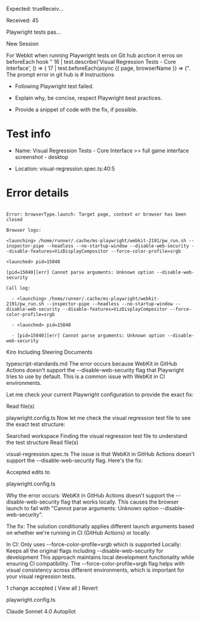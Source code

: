 Expected: trueReceiv...

Received: 45

Playwright tests pas...

New Session





For Webkit when running Playwright tests on Git hub acction it erros on beforeEach hook "   16 | test.describe('Visual Regression Tests - Core Interface', () => {    17 |     test.beforeEach(async ({ page, browserName }) => {". The prompt error in git hub is # Instructions

- Following Playwright test failed.

- Explain why, be concise, respect Playwright best practices.

- Provide a snippet of code with the fix, if possible.

# Test info

- Name: Visual Regression Tests - Core Interface >> full game interface screenshot - desktop

- Location: visual-regression.spec.ts:40:5

# Error details

```

Error: browserType.launch: Target page, context or browser has been closed

Browser logs:

<launching> /home/runner/.cache/ms-playwright/webkit-2191/pw_run.sh --inspector-pipe --headless --no-startup-window --disable-web-security --disable-features=VizDisplayCompositor --force-color-profile=srgb

<launched> pid=15040

[pid=15040][err] Cannot parse arguments: Unknown option --disable-web-security

Call log:

  - <launching> /home/runner/.cache/ms-playwright/webkit-2191/pw_run.sh --inspector-pipe --headless --no-startup-window --disable-web-security --disable-features=VizDisplayCompositor --force-color-profile=srgb

  - <launched> pid=15040

  - [pid=15040][err] Cannot parse arguments: Unknown option --disable-web-security

```

Kiro
Including Steering Documents

typescript-standards.md
The error occurs because WebKit in GitHub Actions doesn't support the --disable-web-security flag that Playwright tries to use by default. This is a common issue with WebKit in CI environments.

Let me check your current Playwright configuration to provide the exact fix:

Read file(s)

playwright.config.ts
Now let me check the visual regression test file to see the exact test structure:

Searched workspace
Finding the visual regression test file to understand the test structure
Read file(s)

visual-regression.spec.ts
The issue is that WebKit in GitHub Actions doesn't support the --disable-web-security flag. Here's the fix:

Accepted edits to

playwright.config.ts


Why the error occurs:
WebKit in GitHub Actions doesn't support the --disable-web-security flag that works locally. This causes the browser launch to fail with "Cannot parse arguments: Unknown option --disable-web-security".

The fix:
The solution conditionally applies different launch arguments based on whether we're running in CI (GitHub Actions) or locally:

In CI: Only uses --force-color-profile=srgb which is supported
Locally: Keeps all the original flags including --disable-web-security for development
This approach maintains local development functionality while ensuring CI compatibility. The --force-color-profile=srgb flag helps with visual consistency across different environments, which is important for your visual regression tests.


1 change accepted
(
View all
)
Revert


playwright.config.ts






Claude Sonnet 4.0
Autopilot
